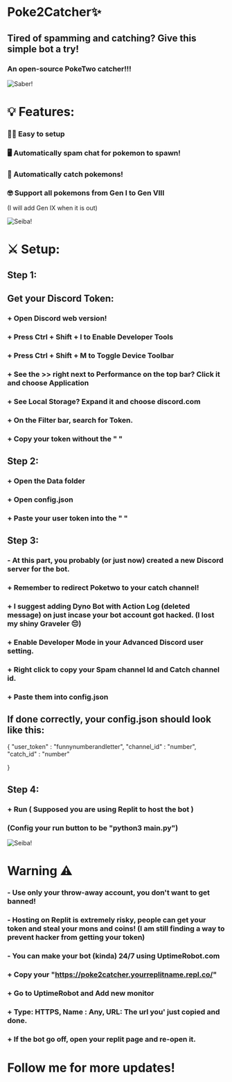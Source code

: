 # Poke2Catcher✨
## Tired of spamming and catching? Give this simple bot a try! 
### An open-source PokeTwo catcher!!!
![Saber!](https://josefcd904.files.wordpress.com/2018/01/todays-menu-for-the-emiya-family-ep-1-pic-12.jpg?w=1400)
# 💡 Features:
### 👍🏽 Easy to setup
### 🖥️ Automatically spam chat for pokemon to spawn!
### 🐝 Automatically catch pokemons!
### 🤓 Support all pokemons from Gen I to Gen VIII
(I will add Gen IX when it is out)

![Seiba!](https://i.ytimg.com/vi/MFKTZss0vRg/maxresdefault.jpg)

# ⚔️ Setup:
## Step 1:
## Get your Discord Token:
### + Open Discord web version!
### + Press Ctrl + Shift + I to Enable Developer Tools
### + Press Ctrl + Shift + M to Toggle Device Toolbar
### + See the >> right next to Performance on the top bar? Click it and choose Application
### + See Local Storage? Expand it and choose discord.com
### + On the Filter bar, search for Token.
### + Copy your token without the " "
## Step 2:
### + Open the Data folder
### + Open config.json
### + Paste your user token into the " "
## Step 3:
### - At this part, you probably (or just now) created a new Discord server for the bot.
### + Remember to redirect Poketwo to your catch channel!
### + I suggest adding Dyno Bot with Action Log (deleted message) on just incase your bot account got hacked. (I lost my shiny Graveler 😔)
### + Enable Developer Mode in your Advanced Discord user setting. 
### + Right click to copy your Spam channel Id and Catch channel id.
### + Paste them into config.json
## If done correctly, your config.json should look like this:
{
   "user_token" : "funnynumberandletter",
   "channel_id" : "number",
   "catch_id" : "number"
  
}
## Step 4:
### + Run ( Supposed you are using Replit to host the bot )
### (Config your run button to be "python3 main.py")

![Seiba!](https://i.kym-cdn.com/photos/images/newsfeed/001/282/902/ab0.jpg)
# Warning ⚠️
### - Use only your throw-away account, you don't want to get banned!
### - Hosting on Replit is extremely risky, people can get your token and steal your mons and coins! (I am still finding a way to prevent hacker from getting your token)
### - You can make your bot (kinda) 24/7 using UptimeRobot.com
### + Copy your "https://poke2catcher.yourreplitname.repl.co/"
### + Go to UptimeRobot and Add new monitor
### + Type: HTTPS, Name : Any, URL: The url you' just copied and done.
### + If the bot go off, open your replit page and re-open it.

# Follow me for more updates!





